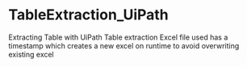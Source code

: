 # TableExtraction_UiPath
Extracting Table with UiPath Table extraction
Excel file used has a timestamp which creates a new excel on runtime to avoid overwriting existing excel
